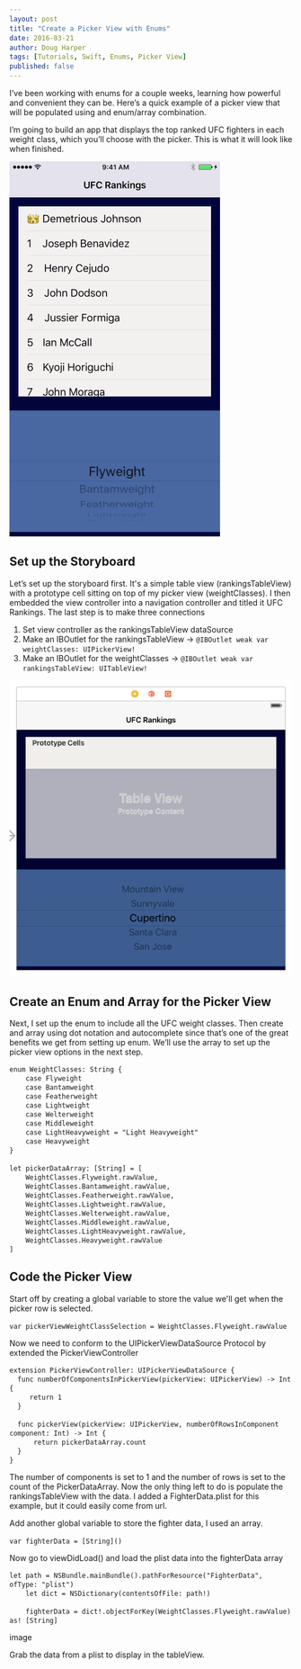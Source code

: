 ```yaml
---
layout: post
title: "Create a Picker View with Enums"
date: 2016-03-21
author: Doug Harper
tags: [Tutorials, Swift, Enums, Picker View]
published: false
---
```


I’ve been working with enums for a couple weeks, learning how powerful and convenient they can be.  Here’s a quick example of a picker view that will be populated using and enum/array combination.  

I’m going to build an app that displays the top ranked UFC fighters in each weight class,  which you’ll choose with the picker.  This is what it will look like when finished.

![UFC Rankings Gif](/images/UFCRankings.gif "UFC Rankings")

## Set up the Storyboard

Let’s set up the storyboard first.  It's a simple table view (rankingsTableView) with a prototype cell sitting on top of my picker view (weightClasses).  I then embedded the view controller into a navigation controller and titled it UFC Rankings.   The last step is to make three connections

1. Set view controller as the rankingsTableView dataSource
2. Make an IBOutlet for the rankingsTableView -> `@IBOutlet weak var weightClasses: UIPickerView!` 
3. Make an IBOutlet for the weightClasses -> `@IBOutlet weak var rankingsTableView: UITableView!`

![UFC Rankings Storyboard Screenshot](/images/UFCRankingsStoryboard.png "UFC Rankings Storyboard Screenshot")

## Create an Enum and Array for the Picker View

Next, I set up the enum to include all the UFC weight classes.  Then create and array using dot notation and autocomplete since that’s one of the great benefits we get from setting up enum.  We’ll use the array to set up the picker view options in the next step.  

    enum WeightClasses: String {
        case Flyweight
        case Bantamweight
        case Featherweight
        case Lightweight
        case Welterweight
        case Middleweight
        case LightHeavyweight = "Light Heavyweight"
        case Heavyweight
    }
    
    let pickerDataArray: [String] = [
        WeightClasses.Flyweight.rawValue,
        WeightClasses.Bantamweight.rawValue,
        WeightClasses.Featherweight.rawValue,
        WeightClasses.Lightweight.rawValue,
        WeightClasses.Welterweight.rawValue,
        WeightClasses.Middleweight.rawValue,
        WeightClasses.LightHeavyweight.rawValue,
        WeightClasses.Heavyweight.rawValue
    ]


## Code the Picker View

Start off by creating a global variable to store the value we'll get when the picker row is selected.

`var pickerViewWeightClassSelection = WeightClasses.Flyweight.rawValue`

Now we need to conform to the UIPickerViewDataSource Protocol by extended the PickerViewController

    extension PickerViewController: UIPickerViewDataSource {
      func numberOfComponentsInPickerView(pickerView: UIPickerView) -> Int {
         return 1
      }
    
      func pickerView(pickerView: UIPickerView, numberOfRowsInComponent component: Int) -> Int {
          return pickerDataArray.count
      }
    }

The number of components is set to 1 and the number of rows is set to the count of the PickerDataArray.   Now the only thing left to do is populate the rankingsTableView with the data.  I added a FighterData.plist for this example, but it could easily come from url.  

Add another global variable to store the fighter data, I used an array.

`var fighterData = [String]()`

Now go to viewDidLoad() and load the plist data into the fighterData array

    let path = NSBundle.mainBundle().pathForResource("FighterData", ofType: "plist")
        let dict = NSDictionary(contentsOfFile: path!)
        
        fighterData = dict!.objectForKey(WeightClasses.Flyweight.rawValue) as! [String]


image

Grab the data from a plist to display in the tableView.
